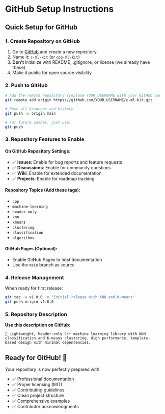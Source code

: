 # GitHub Setup Instructions

## Quick Setup for GitHub

### 1. Create Repository on GitHub
1. Go to [GitHub](https://github.com) and create a new repository
2. Name it: `c-ml-kit` (or `cpp-ml-kit`)
3. **Don't** initialize with README, .gitignore, or license (we already have these)
4. Make it public for open source visibility

### 2. Push to GitHub
```bash
# Add the remote repository (replace YOUR_USERNAME with your GitHub username)
git remote add origin https://github.com/YOUR_USERNAME/c-ml-kit.git

# Push all branches and history
git push -u origin main

# For future pushes, just use:
git push
```

### 3. Repository Features to Enable

#### On GitHub Repository Settings:
- ✅ **Issues**: Enable for bug reports and feature requests
- ✅ **Discussions**: Enable for community questions
- ✅ **Wiki**: Enable for extended documentation
- ✅ **Projects**: Enable for roadmap tracking

#### Repository Topics (Add these tags):
- `cpp`
- `machine-learning`
- `header-only`
- `knn`
- `kmeans`
- `clustering`
- `classification`
- `algorithms`

#### GitHub Pages (Optional):
- Enable GitHub Pages to host documentation
- Use the `main` branch as source

### 4. Release Management
When ready for first release:
```bash
git tag -a v1.0.0 -m "Initial release with KNN and K-means"
git push origin v1.0.0
```

### 5. Repository Description
**Use this description on GitHub:**
```
🚀 Lightweight, header-only C++ machine learning library with KNN classification and K-means clustering. High performance, template-based design with minimal dependencies.
```

## Ready for GitHub! 🎉

Your repository is now perfectly prepared with:
- ✅ Professional documentation
- ✅ Proper licensing (MIT)
- ✅ Contributing guidelines
- ✅ Clean project structure
- ✅ Comprehensive examples
- ✅ Contributor acknowledgments
